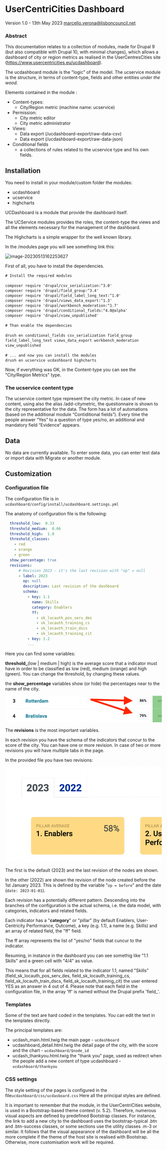 # UserCentriCities Dashboard

Version 1.0 - 13th May 2023 <marcello.verona@lisboncouncil.net>



### Abstract

This documentation relates to a collection of modules, made for Drupal 9 (but also compatible with Drupal 10, with minimal changes), which allows a dashboard of city or region metrics as realised in the UserCentresCities site (https://www.usercentricities.eu/ucdashboard).

The ucdashboard module is the "logic" of the model. The ucservice module is the structure, in terms of content-type, fields and other entities *under the wood*.

Elements contained in the module :

* Content-types:
  * City/Region metric (machine name: ucservice)
* Permission:
  * City metric editor
  * City metric administrator
* Views: 
  * Data export (/ucdashboard-export/raw-data-csv)
  * Data export (/ucdashboard-export/raw-data-json)
* Conditional fields
  * a collections of rules related to the ucservice type and his own fields.



## Installation

You need to install in your module/custom folder the modules:

* ucdashboard
* ucservice
* highcharts

UCDashboard is a module that provide the dashboard itself.

The UCService modules provides the roles, the content-type the views and all the elements necessary for the management of the dashboard. 

The Highcharts is a simple wrapper for the well known library.

In the /modules page you will see something link this: 

![image-20230513162253627](./doc-img/image-20230513162253627.png?raw=true)

First of all, you have to install the dependencies.

```shell
# Install the required modules

composer require 'drupal/csv_serialization:^3.0'
composer require 'drupal/field_group:^3.4'
composer require 'drupal/field_label_long_text:^1.0'
composer require 'drupal/views_data_export:^1.3'
composer require 'drupal/workbench_moderation:^1.7'
composer require 'drupal/conditional_fields:^4.0@alpha'
composer require 'drupal/view_unpublished'

# Than enable the dependencies

drush en conditional_fields csv_serialization field_group field_label_long_text views_data_export workbench_moderation view_unpublished

# ... and now you can install the modules
drush en ucservice ucdashboard highcharts

```



Now, if everything was OK, in the Content-type you can see the "City/Region Metrics" type. 



### The ucservice content type

The ucservice content type represent the city metric. In case of new content, using also the alias /add-citymetric, the questionnaire is shown to the city representative for the data.
The form has a lot of automations (based on the additional module “Contiditional fields”). Every time the people answer “Yes” to a question of type yes/no, an additional and mandatory field “Evidence” appears.



## Data

No data are currently available. To enter some data, you can enter test data or import data with Migrate or another module.



## Customization



### Configuration file

The configuration file is in `ucdashboard/config/install/ucdashboard.settings.yml`

The anatomy of configuration file is the following:

```yaml
  threshold_low:  0.33
  threshold_medium:  0.66
  threshold_high:  1.0
  threshold_classes:
    - red
    - orange
    - green
  show_percentage: true
  revisions: 
      # Revision 2023 - it's the last revision with "op" = null
      - label: 2023
        op: null
        description: Last revision of the dashboard
        schema: 
          - key: 1.1
            name: Skills
            category: Enablers
            ff:
              - sk_locauth_pos_serv_des
              - sk_locauth_training_cs
              - sk_locauth_train_dscs
              - sk_locauth_training_cit
          - key: 1.2 
          ...
```

Here you can find some variables:

**threshold_**(low | medium | high) is the average score that a indicator must have in order to be classified as low (red), medium (orange) and high (green). You can change the threshold, by changing these values.

the **show_percentage** variables show (or hide) the percentages near to the name of the city. 

![image-20230513182230950](./doc-images/image-20230513182230950.png?raw=true) 



The **revisions** is the most important variables. 

In each revision you have the schema of the indicators that concur to the score of the city. You can have one or more revision. In case of two or more revisions you will have multiple tabs in the page. 

In the provided file you have two revisions:

![image-20230513182422403](./doc-images/image-20230513182422403.png?raw=true)

The first is the default (2023) and the last revision of the nodes are shown.

In the other (2022) are shown the revision of the node created before the 1st January 2023. This is defined by the variable "`op = before`" and the date (`date: 2023-01-01`).

Each revision has a potentially different pattern. Descending into the branches of the configuration is the actual schema, i.e. the data model, with categories, indicators and related fields. 

Each indicator has a "**category**" or "pillar" (by default Enablers, User-Centricity Performance, Outcome), a key (e.g. 1.1), a name (e.g. Skills) and an array of related field, the "ff" field.

The ff array represents the list of "yes/no" fields that cuncur to the indicator. 

Resuming, in instance in the dashboard you can see somethig like "1.1 Skills" and a green cell with "4/4" as value.  

This means that for all fields related to the indicator 1.1, named "Skills" (field_sk_locauth_pos_serv_des, 
field_sk_locauth_training_cs, field_sk_locauth_train_dscs, field_sk_locauth_training_cit) the user entered YES as an answer in 4 out of 4. Please note that each field in the configuration file, in the array 'ff' is named without the Drupal prefix 'field_'.



### Templates

Some of the text are hard coded in the templates. You can edit the text in the templates directly.

The principal templates are:

- ucdash_main.html.twig
  the main page -   `ucdashboard`
- ucdashboard_detail.html.twig
  the detail page of the city, with the score and the chart -   `ucdashboard/$node_id`
- ucdash_thankyou.html.twig
  the "thank you" page, used as redirect when the people add a new content of type ucdashboard -  `ucdashboard/thankyou`



### CSS settings

The style setting of the pages is configured in the file`ucdashboard/css/ucdasboard.css` Here all the principal styles are defined. 

It is important to remember that the module, in the UserCentriCities website, is used in a Bootstrap-based theme context (v. 5.2). Therefore, numerous visual aspects are defined by predefined Bootstrap classes. For instance, the link to add a new city to the dashboard uses the bootstrap-typical .btn and .btn-success classes, or some sections use the utility classes .m-3 or similar. 
It follows that the visual appearance of the dashboard will be all the more complete if the theme of the host site is realised with Bootstrap. Otherwise, more customisation work will be required.



